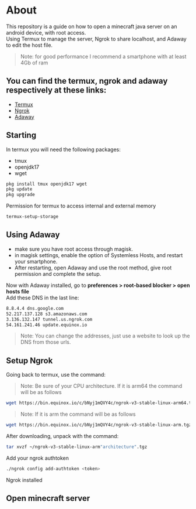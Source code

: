 # About
This repository is a guide on how to open a minecraft java server on an android device, with root access.   
Using Termux to manage the server, Ngrok to share localhost, and Adaway to edit the host file.
> Note: for good performance I recommend a smartphone with at least 4Gb of ram

## You can find the termux, ngrok and adaway respectively at these links:
- [Termux](https://github.com/termux/termux-app)
- [Ngrok](https://ngrok.com/download)
- [Adaway](https://github.com/AdAway/AdAway)
## Starting
In termux you will need the following packages:
- tmux
- openjdk17
- wget
```sh
pkg install tmux openjdk17 wget
pkg update 
pkg upgrade
```
Permission for termux to access internal and external memory
```sh
termux-setup-storage
```
## Using Adaway
- make sure you have root access through magisk.
- in magisk settings, enable the option of Systemless Hosts, and restart your smartphone.
- After restarting, open Adaway and use the root method, give root permission and complete the setup. 
      
Now with Adaway installed, go to **preferences > root-based blocker > open hosts file**   
Add these DNS in the last line:
```sh
8.8.4.4 dns.google.com
52.217.137.128 s3.amazonaws.com
3.136.132.147 tunnel.us.ngrok.com
54.161.241.46 update.equinox.io
```
> Note: You can change the addresses, just use a website to look up the DNS from those urls.
## Setup Ngrok
Going back to termux, use the command:
> Note: Be sure of your CPU architecture. If it is arm64 the command will be as follows
```sh
wget https://bin.equinox.io/c/bNyj1mQVY4c/ngrok-v3-stable-linux-arm64.tgz
```
> Note: If it is arm the command will be as follows
```sh
wget https://bin.equinox.io/c/bNyj1mQVY4c/ngrok-v3-stable-linux-arm.tgz
```
After downloading, unpack with the command:   
```sh
tar xvzf ~/ngrok-v3-stable-linux-arm"architecture".tgz
```
Add your ngrok authtoken
```sh
./ngrok config add-authtoken <token>
```
Ngrok installed
## Open minecraft server
